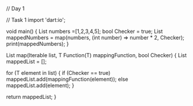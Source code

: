 // Day 1

// Task 1
import 'dart:io';

void main() {
  List<int> numbers =[1,2,3,4,5];
  bool Checker = true;
  List<int> mappedNumbers = map(numbers, (int number) => number * 2, Checker);
  print(mappedNumbers);
}

List<T> map<T>(Iterable<T> list, T Function(T) mappingFunction, bool Checker) {
  List<T> mappedList = [];

  for (T element in list) {
    if (Checker == true)
      mappedList.add(mappingFunction(element));
    else  mappedList.add(element);
  }

  return mappedList;
}
